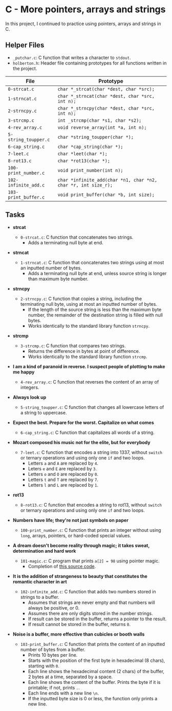 # C - More pointers, arrays and strings
In this project, I continued to practice using pointers, arrays and strings in C.

## Helper Files

* `_putchar.c`: C function that writes a character to `stdout`.
* `holberton.h`: Header file containing prototypes for all functions written in the project.

| File                 | Prototype                                                      |
| -------------------- | -------------------------------------------------------------- |
| `0-strcat.c`         | `char *_strcat(char *dest, char *src);`                        |
| `1-strncat.c`        | `char *_strncat(char *dest, char *src, int n);`                |
| `2-strncpy.c`        | `char *_strncpy(char *dest, char *src, int n);`                |
| `3-strcmp.c`         | `int _strcmp(char *s1, char *s2);`                             |
| `4-rev_array.c`      | `void reverse_array(int *a, int n);`                           |
| `5-string_toupper.c` | `char *string_toupper(char *);`                                |
| `6-cap_string.c`     | `char *cap_string(char *);`                                    |
| `7-leet.c`           | `char *leet(char *);`                                          |
| `8-rot13.c`          | `char *rot13(char *);`                                         |
| `100-print_number.c` | `void print_number(int n);`                                    |
| `102-infinite_add.c` | `char *infinite_add(char *n1, char *n2, char *r, int size_r);` |
| `103-print_buffer.c` | `void print_buffer(char *b, int size);`                        |

## Tasks
* **strcat**
  * `0-strcat.c`: C function that concatenates two strings.
    * Adds a terminating null byte at end.

* **strncat**
  * `1-strncat.c`: C function that concatenates two strings using at most an inputted number of bytes.
    * Adds a terminating null byte at end, unless source string is longer than maximum byte number.

* **strncpy**
  * `2-strncpy.c`: C function that copies a string, including the terminating null byte, using at most an inputted number of bytes.
    * If the length of the source string is less than the maximum byte number, the remainder of the destination string is filled with null bytes.
    * Works identically to the standard library function `strncpy`.

* **strcmp**
  * `3-strcmp.c`: C function that compares two strings.
    * Returns the difference in bytes at point of difference.
    * Works identically to the standard library function `strcmp`.

* **I am a kind of paranoid in reverse. I suspect people of plotting to make me happy**
  * `4-rev_array.c`: C function that reverses the content of an array of integers.

* **Always look up**
  * `5-string_toupper.c`: C function that changes all lowercase letters of a string to uppercase.

* **Expect the best. Prepare for the worst. Capitalize on what comes**
  * `6-cap_string.c`: C function that capitalizes all words of a string.

* **Mozart composed his music not for the elite, but for everybody**
  * `7-leet.c`: C function that encodes a string into 1337, without `switch` or ternary operations and using only one `if` and two loops.
    * Letters `a` and `A` are replaced by `4`.
    * Leters `e` and `E` are replaced by `3`.
    * Letters `o` and `O` are replaced by `0`.
    * Letters `t` and `T` are replaced by `7`.
    * Letters `l` and `L` are replaced by `1`.

* **rot13**
  * `8-rot13.c`: C function that encodes a string to rot13, without `switch` or ternary operations and using only one `if` and two loops.

* **Numbers have life; they're not just symbols on paper**
  * `100-print_number.c`: C function that prints an integer without using `long`, arrays, pointers, or hard-coded special values.

* **A dream doesn't become reality through magic; it takes sweat, determination and hard work**
  * `101-magic.c`: C program that prints `a[2] = 98` using pointer magic.
    * Completion of [this source code](https://github.com/holbertonschool/make_magic_happen/blob/master/magic.c).

* **It is the addition of strangeness to beauty that constitutes the romantic character in art**
  * `102-infinite_add.c`: C function that adds two numbers stored in strings to a buffer.
    * Assumes that strings are never empty and that numbers will always be positive, or 0.
    * Assumes there are only digits stored in the number strings.
    * If result can be stored in the buffer, returns a pointer to the result.
    * If result cannot be stored in the buffer, returns `0`.

* **Noise is a buffer, more effective than cubicles or booth walls**
  * `103-print_buffer.c`: C function that prints the content of an inputted number of bytes from a buffer.
    * Prints 10 bytes per line.
    * Starts with the position of the first byte in hexadecimal (8 chars), starting with `0`.
    * Each line shows the hexadecimal content (2 chars) of the buffer, 2 bytes at a time, separated by a space.
    * Each line shows the content of the buffer. Prints the byte if it is printable; if not, prints `.`.
    * Each line ends with a new line `\n`.
    * If the inputted byte size is 0 or less, the function only prints a new line.
